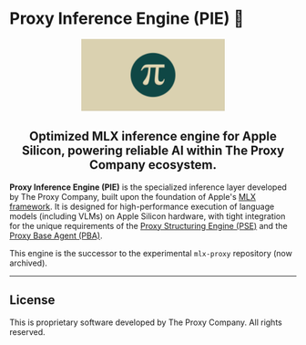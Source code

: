 # Proxy Inference Engine (PIE) 🥧

<p align="center">
  <img src="logo.png" alt="Proxy Inference Engine" style="object-fit: contain; max-width: 50%;"/>
</p>

<h2 align="center">
  <strong>Optimized MLX inference engine for Apple Silicon, powering reliable AI within The Proxy Company ecosystem.</strong>
</h2>

**Proxy Inference Engine (PIE)** is the specialized inference layer developed by The Proxy Company, built upon the foundation of Apple's [MLX framework](https://github.com/ml-explore/mlx). It is designed for high-performance execution of language models (including VLMs) on Apple Silicon hardware, with tight integration for the unique requirements of the [Proxy Structuring Engine (PSE)](https://github.com/TheProxyCompany/proxy-structuring-engine) and the [Proxy Base Agent (PBA)](https://github.com/TheProxyCompany/proxy-base-agent).

This engine is the successor to the experimental `mlx-proxy` repository (now archived).

---

## License

This is proprietary software developed by The Proxy Company. All rights reserved.
